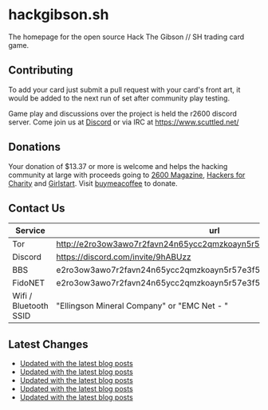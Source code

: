 # hackgibson.sh
The homepage for the open source Hack The Gibson // SH trading card game.


## Contributing

To add your card just submit a pull request with your card's front art, it would be added to the next run of set after community play testing.

Game play and discussions over the project is held the r2600 discord server. Come join us at [Discord](https://discord.com/invite/9hABUzz) or via IRC at https://www.scuttled.net/


## Donations

Your donation of $13.37 or more is welcome and helps the hacking community at large with proceeds going to [2600 Magazine](https://2600.com/), [Hackers for Charity](https://hackersforcharity.org) and [Girlstart](https://girlstart.org).  Visit [buymeacoffee](https://www.buymeacoffee.com/hackgibson.sh) to donate.


## Contact Us

Service | url
-|-
Tor | http://e2ro3ow3awo7r2favn24n65ycc2qmzkoayn5r57e3f56nvjwdcgg32ad.onion
Discord | https://discord.com/invite/9hABUzz
BBS | e2ro3ow3awo7r2favn24n65ycc2qmzkoayn5r57e3f56nvjwdcgg32ad.onion:23
FidoNET | e2ro3ow3awo7r2favn24n65ycc2qmzkoayn5r57e3f56nvjwdcgg32ad.onion:24554
Wifi / Bluetooth SSID | "Ellingson Mineral Company" or "EMC Net - <fidonet address>"

## Latest Changes
<!-- BLOG-POST-LIST:START -->
- [Updated with the latest blog posts](https://github.com/DFW2600/hackgibson.sh/commit/8649fc92370059e316703ad7a0787909f11ef823)
- [Updated with the latest blog posts](https://github.com/DFW2600/hackgibson.sh/commit/1c6630da0061d6090915f01e1112ce4350cf0156)
- [Updated with the latest blog posts](https://github.com/DFW2600/hackgibson.sh/commit/41c9705b7712907414c81d61c3298ad17e30fb90)
- [Updated with the latest blog posts](https://github.com/DFW2600/hackgibson.sh/commit/4d0a9da33d4d0cbd96c53aa66fb7ef4b681d8952)
- [Updated with the latest blog posts](https://github.com/DFW2600/hackgibson.sh/commit/f97c769af17b90b2ad2c474f4e4f6e0ee585a0d7)
<!-- BLOG-POST-LIST:END -->
